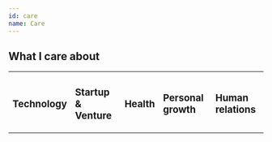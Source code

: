 ```yaml
---
id: care
name: Care
---
```


<section>

<h2><strong>What I care about</strong></h2>

<div class="care">
  <table>
    <tr>
      <td><i class="fas fa-cogs fa-2x"></i>
          <h3><strong>Technology</strong></h3></td>
      <td><i class="fas fa-rocket fa-2x"></i>
          <h3><strong>Startup & Venture</strong></h3></td>
      <td><i class="fas fa-heartbeat fa-2x"></i>
          <h3><strong>Health</strong></h3></td>
      <td><i class="fas fa-seedling fa-2x"></i>
          <h3><strong>Personal growth</strong></h3></td>
      <td><i class="fas fa-handshake fa-2x"></i>
          <h3><strong>Human relations</strong></h3></td>
    </tr>
  </table>
</div>

</section>